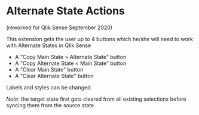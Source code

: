 # Alternate State Actions

(reworked for Qlik Sense September 2020)

This extension gets the user up to 4 buttons which he/she will need to work with Alternate States in Qlik Sense

 * A "Copy Main State > Alternate State" button
 * A "Copy Alternate State < Main State" button
 * A "Clear Main State" button
 * A "Clear Alternate State" button
 
Labels and styles can be changed. 

_Note_: the target state first gets cleared from all existing selections before syncing them from the source state
